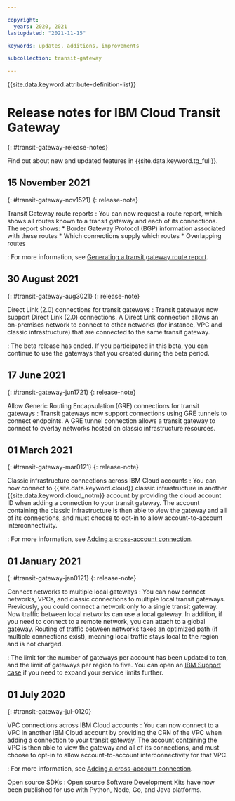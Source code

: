 ```yaml
---

copyright:
  years: 2020, 2021
lastupdated: "2021-11-15"

keywords: updates, additions, improvements

subcollection: transit-gateway

---
```


{{site.data.keyword.attribute-definition-list}}

# Release notes for IBM Cloud Transit Gateway
{: #transit-gateway-release-notes}

Find out about new and updated features in {{site.data.keyword.tg_full}}.

## 15 November 2021
{: #transit-gateway-nov1521}
{: release-note}

Transit Gateway route reports 
:    You can now request a route report, which shows all routes known to a transit gateway and each of its connections. The report shows:
    * Border Gateway Protocol (BGP) information associated with these routes
    * Which connections supply which routes
    * Overlapping routes

:    For more information, see [Generating a transit gateway route report](/docs/transit-gateway?topic=transit-gateway-route-reports).

## 30 August 2021
{: #transit-gateway-aug3021}
{: release-note}

Direct Link (2.0) connections for transit gateways
:    Transit gateways now support Direct Link (2.0) connections. A Direct Link connection allows an on-premises network to connect to other networks (for instance, VPC and classic infrastructure) that are connected to the same transit gateway.

:    The beta release has ended. If you participated in this beta, you can continue to use the gateways that you created during the beta period.

## 17 June 2021
{: #transit-gateway-jun1721}
{: release-note}

Allow Generic Routing Encapsulation (GRE) connections for transit gateways
:    Transit gateways now support connections using GRE tunnels to connect endpoints. A GRE tunnel connection allows a transit gateway to connect to overlay networks hosted on classic infrastructure resources.

## 01 March 2021
{: #transit-gateway-mar0121}
{: release-note}

Classic infrastructure connections across IBM Cloud accounts
:    You can now connect to {{site.data.keyword.cloud}} classic infrastructure in another {{site.data.keyword.cloud_notm}} account by providing the cloud account ID when adding a connection to your transit gateway. The account containing the classic infrastructure is then able to view the gateway and all of its connections, and must choose to opt-in to allow account-to-account interconnectivity.

:    For more information, see [Adding a cross-account connection](/docs/transit-gateway?topic=transit-gateway-edit-gateway#adding-cross-account-connections).

## 01 January 2021
{: #transit-gateway-jan0121}
{: release-note}

Connect networks to multiple local gateways
:    You can now connect networks, VPCs, and classic connections to multiple local transit gateways. Previously, you could connect a network only to a single transit gateway. Now traffic between local networks can use a local gateway. In addition, if you need to connect to a remote network, you can attach to a global gateway. Routing of traffic between networks takes an optimized path (if multiple connections exist), meaning local traffic stays local to the region and is not charged.

:    The limit for the number of gateways per account has been updated to ten, and the limit of gateways per region to five. You can open an [IBM Support case](/docs/get-support?topic=get-support-using-avatar#using-avatar) if you need to expand your service limits further.

## 01 July 2020
{: #transit-gateway-jul-0120}

VPC connections across IBM Cloud accounts
:    You can now connect to a VPC in another IBM Cloud account by providing the CRN of the VPC when adding a connection to your transit gateway. The account containing the VPC is then able to view the gateway and all of its connections, and must choose to opt-in to allow account-to-account interconnectivity for that VPC.

:    For more information, see [Adding a cross-account connection](/docs/transit-gateway?topic=transit-gateway-edit-gateway#adding-cross-account-connections).

Open source SDKs
:    Open source Software Development Kits have now been published for use with Python, Node, Go, and Java platforms.
